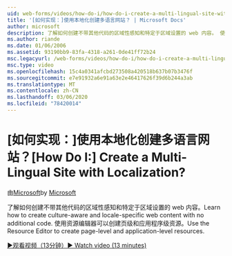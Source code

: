 ```yaml
---
uid: web-forms/videos/how-do-i/how-do-i-create-a-multi-lingual-site-with-localization
title: '[如何实现：]使用本地化创建多语言网站？ | Microsoft Docs'
author: microsoft
description: 了解如何创建不带其他代码的区域性感知和特定于区域设置的 web 内容。 使用资源编辑器可以创建页级别和应用程序级别 。
ms.author: riande
ms.date: 01/06/2006
ms.assetid: 93190bb9-83fa-4318-a261-0de41ff72b24
msc.legacyurl: /web-forms/videos/how-do-i/how-do-i-create-a-multi-lingual-site-with-localization
msc.type: video
ms.openlocfilehash: 15c4a0341afcbd273508a420518b637b07b3476f
ms.sourcegitcommit: e7e91932a6e91a63e2e46417626f39d6b244a3ab
ms.translationtype: MT
ms.contentlocale: zh-CN
ms.lasthandoff: 03/06/2020
ms.locfileid: "78420014"
---
```

# <a name="how-do-i-create-a-multi-lingual-site-with-localization"></a><span data-ttu-id="9ed08-105">[如何实现：]使用本地化创建多语言网站？</span><span class="sxs-lookup"><span data-stu-id="9ed08-105">[How Do I:] Create a Multi-Lingual Site with Localization?</span></span>

<span data-ttu-id="9ed08-106">由[Microsoft](https://github.com/microsoft)</span><span class="sxs-lookup"><span data-stu-id="9ed08-106">by [Microsoft](https://github.com/microsoft)</span></span>

<span data-ttu-id="9ed08-107">了解如何创建不带其他代码的区域性感知和特定于区域设置的 web 内容。</span><span class="sxs-lookup"><span data-stu-id="9ed08-107">Learn how to create culture-aware and locale-specific web content with no additional code.</span></span> <span data-ttu-id="9ed08-108">使用资源编辑器可以创建页级和应用程序级资源。</span><span class="sxs-lookup"><span data-stu-id="9ed08-108">Use the Resource Editor to create page-level and application-level resources.</span></span>

[<span data-ttu-id="9ed08-109">&#9654;观看视频（13分钟）</span><span class="sxs-lookup"><span data-stu-id="9ed08-109">&#9654; Watch video (13 minutes)</span></span>](https://channel9.msdn.com/Blogs/ASP-NET-Site-Videos/how-do-i-create-a-multi-lingual-site-with-localization)
